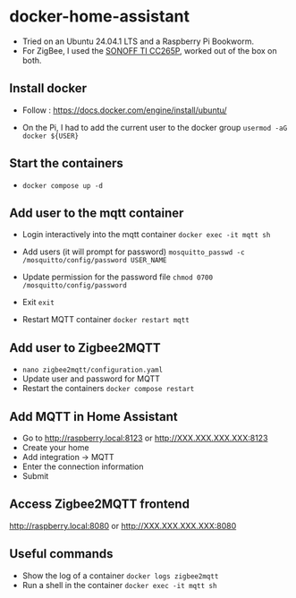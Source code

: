 # docker-home-assistant

* Tried on an Ubuntu 24.04.1 LTS and a Raspberry Pi Bookworm.
* For ZigBee, I used the [SONOFF TI CC265P](https://sonoff.tech/product/gateway-and-sensors/sonoff-zigbee-3-0-usb-dongle-plus-e/), worked out of the box on both. 


## Install docker

* Follow : https://docs.docker.com/engine/install/ubuntu/

* On the Pi, I had to add the current user to the docker group
```usermod -aG docker ${USER}```

## Start the containers
* ```docker compose up -d```


## Add user to the mqtt container

* Login interactively into the mqtt container
```docker exec -it mqtt sh```

* Add users (it will prompt for password)
```mosquitto_passwd -c /mosquitto/config/password USER_NAME```

* Update permission for the password file
```chmod 0700 /mosquitto/config/password```

* Exit 
```exit```

* Restart MQTT container
```docker restart mqtt```

## Add user to Zigbee2MQTT
* ```nano zigbee2mqtt/configuration.yaml```
* Update user and password for MQTT
* Restart the containers ```docker compose restart```


## Add MQTT in Home Assistant
* Go to http://raspberry.local:8123 or http://XXX.XXX.XXX.XXX:8123
* Create your home
* Add integration -> MQTT
* Enter the connection information
* Submit


## Access Zigbee2MQTT frontend
http://raspberry.local:8080 or http://XXX.XXX.XXX.XXX:8080


## Useful commands
* Show the log of a container ```docker logs zigbee2mqtt```
* Run a shell in the container ```docker exec -it mqtt sh```

